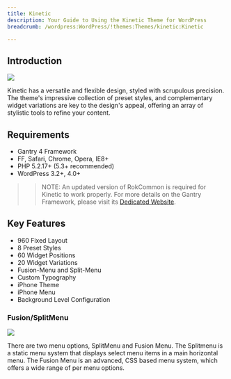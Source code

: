 ```yaml
---
title: Kinetic
description: Your Guide to Using the Kinetic Theme for WordPress
breadcrumb: /wordpress:WordPress/!themes:Themes/kinetic:Kinetic

---
```


Introduction
------------

![](assets/kinetic.jpeg)

Kinetic has a versatile and flexible design, styled with scrupulous precision. The theme's impressive collection of preset styles, and complementary widget variations are key to the design's appeal, offering an array of stylistic tools to refine your content.

Requirements
------------

* Gantry 4 Framework
* FF, Safari, Chrome, Opera, IE8+
* PHP 5.2.17+ (5.3+ recommended)
* WordPress 3.2+, 4.0+

> > NOTE: An updated version of RokCommon is required for Kinetic to work properly. For more details on the Gantry Framework, please visit its [Dedicated Website](http://www.gantry.org/).

Key Features
------------

* 960 Fixed Layout
* 8 Preset Styles
* 60 Widget Positions
* 20 Widget Variations
* Fusion-Menu and Split-Menu
* Custom Typography
* iPhone Theme
* iPhone Menu
* Background Level Configuration

### Fusion/SplitMenu

![](assets/fusion.jpg)

There are two menu options, SplitMenu and Fusion Menu. The Splitmenu is a static menu system that displays select menu items in a main horizontal menu. The Fusion Menu is an advanced, CSS based menu system, which offers a wide range of per menu options.
